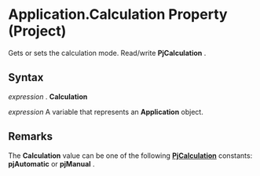 
# Application.Calculation Property (Project)

Gets or sets the calculation mode. Read/write  **PjCalculation** .


## Syntax

 _expression_ . **Calculation**

 _expression_ A variable that represents an **Application** object.


## Remarks

The  **Calculation** value can be one of the following **[PjCalculation](cc8ca005-7ba3-6387-ba3c-bb8ba75b1255.md)** constants: **pjAutomatic** or **pjManual** .

